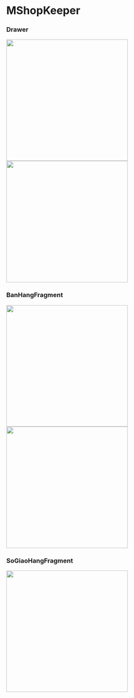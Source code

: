 # MShopKeeper
### Drawer
<img src="https://user-images.githubusercontent.com/58598679/155946545-d8fdea7e-8f8f-4992-92ec-af6c0006725f.png" width="320"/> <img src="https://user-images.githubusercontent.com/58598679/155949525-5c8a59ea-a3f4-4fc1-8c13-17de8d37cabe.png" width="320"/>

### BanHangFragment
<img src="https://user-images.githubusercontent.com/58598679/155948456-190f2444-87fd-4a22-9831-c2ea7f60f1f5.png" width="320"/> <img 
src="https://user-images.githubusercontent.com/58598679/155947266-641ed6cb-d868-4853-adf1-6e02d71fc2d3.png" width="320"/>

### SoGiaoHangFragment
<img src="https://user-images.githubusercontent.com/58598679/155949736-ea165ad1-e6e3-4029-ad96-dd1afb6c4efb.png" width="320"/>

